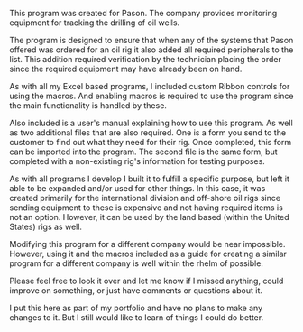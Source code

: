 This program was created for Pason. The company provides monitoring equipment for tracking the drilling of oil wells.

The program is designed to ensure that when any of the systems that Pason offered was ordered for an oil rig it also added all required peripherals to the list. This addition required verification by the technician placing the order since the required equipment may have already been on hand.

As with all my Excel based programs, I included custom Ribbon controls for using the macros. And enabling macros is required to use the program since the main functionality is handled by these.

Also included is a user's manual explaining how to use this program. As well as two additional files that are also required. One is a form you send to the customer to find out what they need for their rig. Once completed, this form can be imported into the program. The second file is the same form, but completed with a non-existing rig's information for testing purposes.

As with all programs I develop I built it to fulfill a specific purpose, but left it able to be expanded and/or used for other things. In this case, it was created primarily for the international division and off-shore oil rigs since sending equipment to these is expensive and not having required items is not an option. However, it can be used by the land based (within the United States) rigs as well.

Modifying this program for a different company would be near impossible. However, using it and the macros included as a guide for creating a similar program for a different company is well within the rhelm of possible.

Please feel free to look it over and let me know if I missed anything, could improve on something, or just have comments or questions about it.

I put this here as part of my portfolio and have no plans to make any changes to it. But I still would like to learn of things I could do better.
